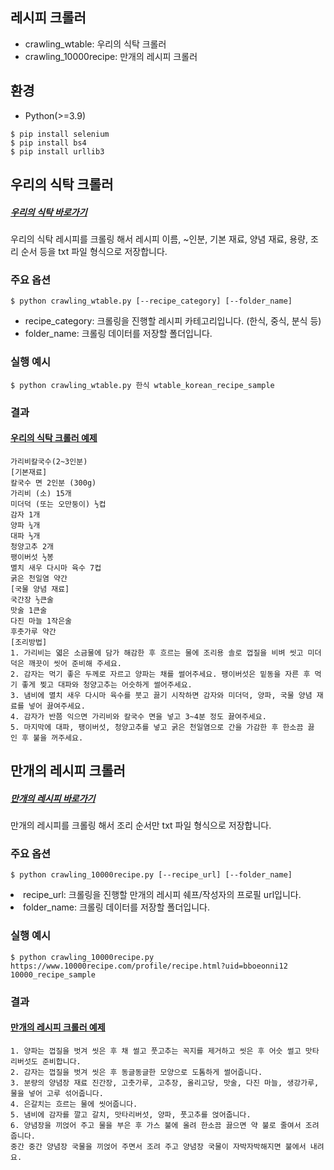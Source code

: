## 레시피 크롤러

- crawling_wtable: 우리의 식탁 크롤러
- crawling_10000recipe: 만개의 레시피 크롤러

## 환경
- Python(>=3.9)

```
$ pip install selenium
$ pip install bs4
$ pip install urllib3
```

## 우리의 식탁 크롤러
##### [우리의 식탁 바로가기](https://wtable.co.kr/recipes)
우리의 식탁 레시피를 크롤링 해서 레시피 이름, ~인분, 기본 재료, 양념 재료, 용량, 조리 순서 등을 txt 파일 형식으로 저장합니다.

### 주요 옵션
```
$ python crawling_wtable.py [--recipe_category] [--folder_name]
```
- recipe_category: 크롤링을 진행할 레시피 카테고리입니다. (한식, 중식, 분식 등)
- folder_name: 크롤링 데이터를 저장할 폴더입니다.

### 실행 예시
```
$ python crawling_wtable.py 한식 wtable_korean_recipe_sample
```

### 결과
#### [우리의 식탁 크롤러 예제](https://github.com/iiVSX/lesik/blob/master/Crawling/sample_wtable_korean_recipe/%EA%B0%80%EB%A6%AC%EB%B9%84%EC%B9%BC%EA%B5%AD%EC%88%98.txt)
```
가리비칼국수(2~3인분)
[기본재료]
칼국수 면 2인분 (300g)
가리비 (소) 15개
미더덕 (또는 오만둥이) ½컵
감자 1개
양파 ¼개
대파 ⅓개
청양고추 2개
팽이버섯 ½봉 
멸치 새우 다시마 육수 7컵
굵은 천일염 약간
[국물 양념 재료]
국간장 ½큰술
맛술 1큰술
다진 마늘 1작은술
후춧가루 약간
[조리방법]
1. 가리비는 엷은 소금물에 담가 해감한 후 흐르는 물에 조리용 솔로 껍질을 비벼 씻고 미더덕은 깨끗이 씻어 준비해 주세요.
2. 감자는 먹기 좋은 두께로 자르고 양파는 채를 썰어주세요. 팽이버섯은 밑동을 자른 후 먹기 좋게 찢고 대파와 청양고추는 어슷하게 썰어주세요.
3. 냄비에 멸치 새우 다시마 육수를 붓고 끓기 시작하면 감자와 미더덕, 양파, 국물 양념 재료를 넣어 끓여주세요.
4. 감자가 반쯤 익으면 가리비와 칼국수 면을 넣고 3~4분 정도 끓여주세요.
5. 마지막에 대파, 팽이버섯, 청양고추를 넣고 굵은 천일염으로 간을 가감한 후 한소끔 끓인 후 불을 꺼주세요.
```


## 만개의 레시피 크롤러
##### [만개의 레시피 바로가기](https://www.10000recipe.com/chef/chef_list.html)
만개의 레시피를 크롤링 해서 조리 순서만 txt 파일 형식으로 저장합니다.

### 주요 옵션
```
$ python crawling_10000recipe.py [--recipe_url] [--folder_name]
```
<li>recipe_url: 크롤링을 진행할 만개의 레시피 쉐프/작성자의 프로필 url입니다.</li>
<li>folder_name: 크롤링 데이터를 저장할 폴더입니다.</li>

### 실행 예시
```
$ python crawling_10000recipe.py https://www.10000recipe.com/profile/recipe.html?uid=bboeonni12 10000_recipe_sample
```

### 결과
#### [만개의 레시피 크롤러 예제](https://github.com/iiVSX/lesik/blob/master/Crawling/sample_10000_recipe/%EA%B0%88%EC%B9%98%EC%A1%B0%EB%A6%BC.txt)
```
1. 양파는 껍질을 벗겨 씻은 후 채 썰고 풋고추는 꼭지를 제거하고 씻은 후 어슷 썰고 맛타리버섯도 준비합니다.
2. 감자는 껍질을 벗겨 씻은 후 동글동글한 모양으로 도톰하게 썰어줍니다.
3. 분량의 양념장 재료 진간장, 고춧가루, 고추장, 올리고당, 맛술, 다진 마늘, 생강가루, 물을 넣어 고루 섞어줍니다.
4. 은갈치는 흐르는 물에 씻어줍니다.
5. 냄비에 감자를 깔고 갈치, 맛타리버섯, 양파, 풋고추를 얹어줍니다.
6. 양념장을 끼얹어 주고 물을 부은 후 가스 불에 올려 한소끔 끓으면 약 불로 줄여서 조려줍니다. 
중간 중간 양념장 국물을 끼얹어 주면서 조려 주고 양념장 국물이 자박자박해지면 불에서 내려요.
```
